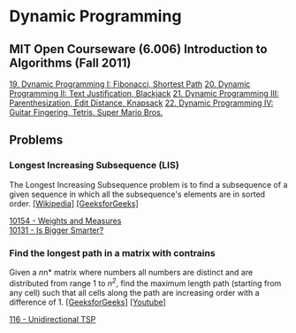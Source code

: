 # Dynamic Programming


## MIT Open Courseware (6.006) Introduction to Algorithms (Fall 2011)

[19. Dynamic Programming I: Fibonacci, Shortest Path](https://www.youtube.com/watch?v=OQ5jsbhAv_M)
[20. Dynamic Programming II: Text Justification, Blackjack](https://www.youtube.com/watch?v=ENyox7kNKeY)
[21. Dynamic Programming III: Parenthesization, Edit Distance, Knapsack](https://www.youtube.com/watch?v=ocZMDMZwhCY)
[22. Dynamic Programming IV: Guitar Fingering, Tetris, Super Mario Bros.](https://www.youtube.com/watch?v=tp4_UXaVyx8)


## Problems

### Longest Increasing Subsequence (LIS)

The Longest Increasing Subsequence problem is to find a subsequence of a given sequence 
in which all the subsequence's elements are in sorted order.
[\[Wikipedia\]](https://en.wikipedia.org/wiki/Longest_increasing_subsequence)
[\[GeeksforGeeks\]](http://www.geeksforgeeks.org/dynamic-programming-set-3-longest-increasing-subsequence/)  

[10154 - Weights and Measures](10154%20-%20Weights%20and%20Measures)  
[10131 - Is Bigger Smarter?](10131%20-%20Is%20Bigger%20Smarter%3F)  


### Find the longest path in a matrix with contrains

Given a *n*n* matrix where numbers all numbers are distinct and are distributed from range 1 to *n<sup>2</sup>*, 
find the maximum length path (starting from any cell) such that all cells along the path are 
increasing order with a difference of 1.
[\[GeeksforGeeks\]](http://www.geeksforgeeks.org/find-the-longest-path-in-a-matrix-with-given-constraints/)
[\[Youtube\]](https://www.youtube.com/watch?v=lBRtnuxg-gU)  

[116 - Unidirectional TSP](116%20-%20Unidirectional%20TSP)
 
